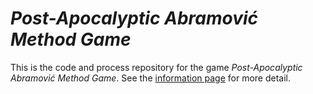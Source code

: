 # *Post-Apocalyptic Abramović Method Game*

This is the code and process repository for the game *Post-Apocalyptic Abramović Method Game*. See the [information page](info/) for more detail.
